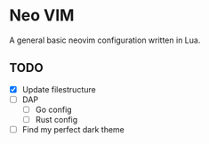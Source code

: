 # Neo VIM

A general basic neovim configuration written in Lua.

## TODO

- [x] Update filestructure
- [ ] DAP
    - [ ] Go config
    - [ ] Rust config
- [ ] Find my perfect dark theme
